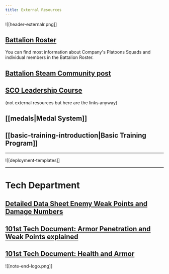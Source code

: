 ```yaml
---
title: External Resources
---
```

![[header-externalr.png]]
## [Battalion Roster](https://docs.google.com/spreadsheets/d/1D1jGrBB1qZpftDeHL7laI_1r4HBO2NDjnYSBF-NVh4s/edit?gid=538383608#gid=538383608)
You can find most information about Company's Platoons Squads and individual members in the Battalion Roster.

## [Battalion Steam Community post](https://steamcommunity.com/sharedfiles/filedetails/?id=3254089053 "https://steamcommunity.com/sharedfiles/filedetails/?id=3254089053")


## [SCO Leadership Course](https://docs.google.com/document/d/1rhKn3eonk-LN9OF9oenVpCNp7glfQvC7EBzkkngjwCc/edit?usp=sharing)


(not external resources but here are the links anyway)
## [[medals|Medal System]]


## [[basic-training-introduction|Basic Training Program]]

***

![[deployment-templates]]

***
# Tech Department
## [Detailed Data Sheet Enemy Weak Points and Damage Numbers](https://docs.google.com/spreadsheets/d/e/2PACX-1vRBrOIXQIYaOBNw8v9zRX4Qj8BDP0xaMTAzGhL1Tv6QxOU43RXM_ByDHwk4xw_HRjsCXhpif-jUlQAn/pubhtml)

## [101st Tech Document:  Armor Penetration and Weak Points explained](https://docs.google.com/document/d/1uBE9SS0gcKGBTMJQ02LuG0LV79A2OtrJipnDjtRZVSk/edit?usp=sharing)

## [101st Tech Document: Health and Armor](https://docs.google.com/document/d/12fqZmm1_1GoQFq-aabzwHPujTtprDQ4ua5nC_ck-mPU/edit?usp=sharing)


![[note-end-logo.png]]